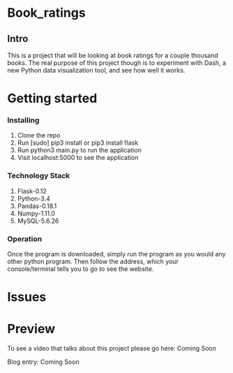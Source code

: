 # Book_ratings
## Intro

This is a project that will be looking at book ratings for a couple thousand books. The real purpose of this project though is to experiment with Dash, a new Python data visualization tool, and see how well it works. 


# Getting started
### Installing

1. Clone the repo
2. Run [sudo] pip3 install or pip3 install flask
3. Run python3 main.py to run the application
6. Visit localhost:5000 to see the application

### Technology Stack

1. Flask-0.12
2. Python-3.4
3. Pandas-0.18.1
4. Numpy-1.11.0
5. MySQL-5.6.26

### Operation

Once the program is downloaded, simply run the program as you would any other python program.
Then follow the address, which your console/terminal tells you to go to see the
website.

# Issues


# Preview

To see a video that talks about this project please go here: Coming Soon

Blog entry: Coming Soon 